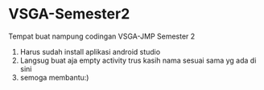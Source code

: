 # VSGA-Semester2
Tempat buat nampung codingan VSGA-JMP Semester 2
1. Harus sudah install aplikasi android studio
2. Langsug buat aja empty activity trus kasih nama sesuai sama yg ada di sini
3. semoga membantu:)
